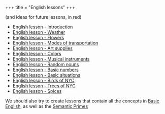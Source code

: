 +++
title = "English lessons"
+++

(and ideas for future lessons, in red)

  - [English lesson - Introduction](/en/English_lesson_-_Introduction)
  - [English lesson - Weather](/en/English_lesson_-_Weather)
  - [English lesson - Flowers](/en/English_lesson_-_Flowers)
  - [English lesson - Modes of
    transportation](/en/English_lesson_-_Modes_of_transportation)
  - [English lesson - Art supplies](/en/English_lesson_-_Art_supplies)
  - [English lesson - Colors](/en/English_lesson_-_Colors)
  - [English lesson - Musical
    instruments](/en/English_lesson_-_Musical_instruments)
  - [English lesson - Random nouns](/en/English_lesson_-_Random_nouns)
  - [English lesson - Basic numbers](/en/English_lesson_-_Basic_numbers)
  - [English lesson - Basic
    situations](/en/English_lesson_-_Basic_situations)
  - [English lesson - Birds of NYC](/en/English_lesson_-_Birds_of_NYC)
  - [English lesson - Trees of NYC](/en/English_lesson_-_Trees_of_NYC)
  - [English lesson - Spices](/en/English_lesson_-_Spices)

We should also try to create lessons that contain all the concepts in
[Basic English](http://en.wikipedia.org/wiki/Basic_English), as well as
the [Semantic Primes](http://en.wikipedia.org/wiki/Semantic_Primes)
